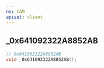 ```yaml
---
ns: CAM
apiset: client
---
```

## _0x641092322A8852AB

```c
// 0x641092322A8852AB
void _0x641092322A8852AB();
```